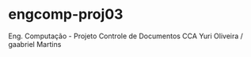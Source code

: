 engcomp-proj03
==============

Eng. Computação - Projeto Controle de Documentos CCA
Yuri Oliveira / gaabriel Martins